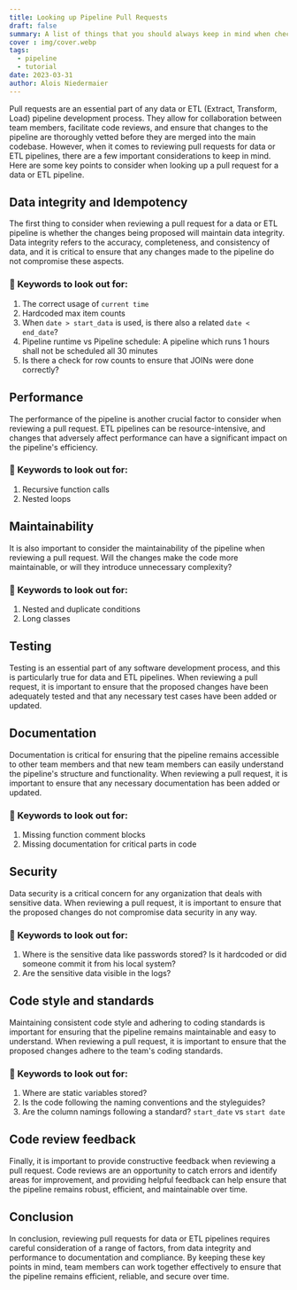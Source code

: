 ```yaml
---
title: Looking up Pipeline Pull Requests
draft: false
summary: A list of things that you should always keep in mind when checking the PRs of your team mates
cover : img/cover.webp
tags:
  - pipeline
  - tutorial
date: 2023-03-31
author: Alois Niedermaier
---
```


Pull requests are an essential part of any data or ETL (Extract, Transform, Load) pipeline development process. They allow for collaboration between team members, facilitate code reviews, and ensure that changes to the pipeline are thoroughly vetted before they are merged into the main codebase. However, when it comes to reviewing pull requests for data or ETL pipelines, there are a few important considerations to keep in mind. Here are some key points to consider when looking up a pull request for a data or ETL pipeline.

## Data integrity and Idempotency
The first thing to consider when reviewing a pull request for a data or ETL pipeline is whether the changes being proposed will maintain data integrity. Data integrity refers to the accuracy, completeness, and consistency of data, and it is critical to ensure that any changes made to the pipeline do not compromise these aspects.
### 🔑 Keywords to look out for:
1. The correct usage of `current time`
2. Hardcoded max item counts
3. When `date > start_data` is used, is there also a related `date < end_date`?
4. Pipeline runtime vs Pipeline schedule: A pipeline which runs 1 hours shall not be scheduled all 30 minutes
5. Is there a check for row counts to ensure that JOINs were done correctly?

## Performance
The performance of the pipeline is another crucial factor to consider when reviewing a pull request. ETL pipelines can be resource-intensive, and changes that adversely affect performance can have a significant impact on the pipeline's efficiency.
### 🔑 Keywords to look out for:
1. Recursive function calls
2. Nested loops

## Maintainability
It is also important to consider the maintainability of the pipeline when reviewing a pull request. Will the changes make the code more maintainable, or will they introduce unnecessary complexity?
### 🔑 Keywords to look out for:
1. Nested and duplicate conditions
2. Long classes

## Testing
Testing is an essential part of any software development process, and this is particularly true for data and ETL pipelines. When reviewing a pull request, it is important to ensure that the proposed changes have been adequately tested and that any necessary test cases have been added or updated.

## Documentation
Documentation is critical for ensuring that the pipeline remains accessible to other team members and that new team members can easily understand the pipeline's structure and functionality. When reviewing a pull request, it is important to ensure that any necessary documentation has been added or updated.
### 🔑 Keywords to look out for:
1. Missing function comment blocks
2. Missing documentation for critical parts in code

## Security
Data security is a critical concern for any organization that deals with sensitive data. When reviewing a pull request, it is important to ensure that the proposed changes do not compromise data security in any way.
### 🔑 Keywords to look out for:
1. Where is the sensitive data like passwords stored? Is it hardcoded or did someone commit it from his local system?
2. Are the sensitive data visible in the logs?

## Code style and standards
Maintaining consistent code style and adhering to coding standards is important for ensuring that the pipeline remains maintainable and easy to understand. When reviewing a pull request, it is important to ensure that the proposed changes adhere to the team's coding standards.
### 🔑 Keywords to look out for:
1. Where are static variables stored?
2. Is the code following the naming conventions and the styleguides?
3. Are the column namings following a standard? `start_date` vs `start date`

## Code review feedback
Finally, it is important to provide constructive feedback when reviewing a pull request. Code reviews are an opportunity to catch errors and identify areas for improvement, and providing helpful feedback can help ensure that the pipeline remains robust, efficient, and maintainable over time.

## Conclusion
In conclusion, reviewing pull requests for data or ETL pipelines requires careful consideration of a range of factors, from data integrity and performance to documentation and compliance. By keeping these key points in mind, team members can work together effectively to ensure that the pipeline remains efficient, reliable, and secure over time.